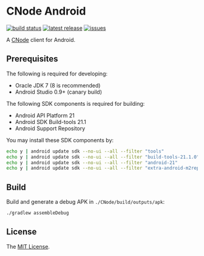 CNode Android
==========

[![build status][travis-image]][travis-url] [![latest release][release-image]][release-url] [![issues][issues-image]][issues-url]

[travis-image]: https://img.shields.io/travis/xingrz/cnode-android.svg?style=flat-square
[travis-url]: https://travis-ci.org/xingrz/cnode-android
[release-image]: https://img.shields.io/github/release/xingrz/cnode-android.svg?style=flat-square
[release-url]: https://github.com/xingrz/cnode-android/releases/latest
[issues-image]: https://img.shields.io/github/issues/xingrz/cnode-android.svg?style=flat-square
[issues-url]: https://github.com/xingrz/cnode-android/issues

A [CNode](https://cnodejs.org) client for Android.


## Prerequisites

The following is required for developing:

- Oracle JDK 7 (8 is recommended)
- Android Studio 0.9+ (canary build)

The following SDK components is required for building:

- Android API Platform 21
- Android SDK Build-tools 21.1
- Android Support Repository

You may install these SDK components by:

```sh
echo y | android update sdk --no-ui --all --filter "tools"
echo y | android update sdk --no-ui --all --filter "build-tools-21.1.0"
echo y | android update sdk --no-ui --all --filter "android-21"
echo y | android update sdk --no-ui --all --filter "extra-android-m2repository"
```


## Build

Build and generate a debug APK in `./CNode/build/outputs/apk`:

```sh
./gradlew assembleDebug
```


## License

The [MIT License](LICENSE).
